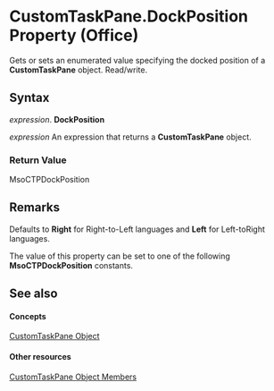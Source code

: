 
# CustomTaskPane.DockPosition Property (Office)

Gets or sets an enumerated value specifying the docked position of a  **CustomTaskPane** object. Read/write.


## Syntax

 _expression_. **DockPosition**

 _expression_ An expression that returns a **CustomTaskPane** object.


### Return Value

MsoCTPDockPosition


## Remarks

Defaults to  **Right** for Right-to-Left languages and **Left** for Left-toRight languages.

The value of this property can be set to one of the following  **MsoCTPDockPosition** constants.


## See also


#### Concepts


[CustomTaskPane Object](7ed379b7-d070-4d7b-abe1-92dc73d3d137.md)
#### Other resources


[CustomTaskPane Object Members](858cc1d3-6fe8-5fa2-5a1c-416255227de8.md)
